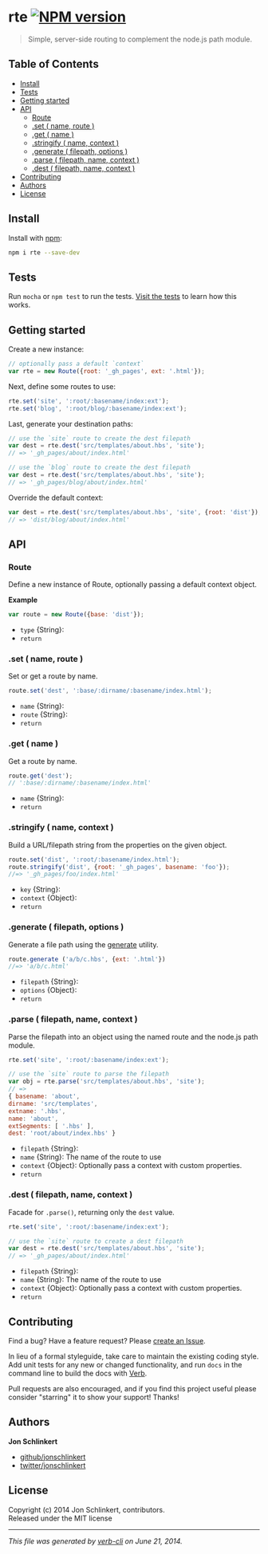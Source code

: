 # rte [![NPM version](https://badge.fury.io/js/rte.png)](http://badge.fury.io/js/rte)

> Simple, server-side routing to complement the node.js path module.

## Table of Contents

<!-- toc -->
* [Install](#install)
* [Tests](#tests)
* [Getting started](#getting-started)
* [API](#api)
  * [Route](#route)
  * [.set ( name, route )](#set-name-route)
  * [.get ( name )](#get-name)
  * [.stringify ( name, context )](#stringify-name-context)
  * [.generate ( filepath, options )](#generate-filepath-options)
  * [.parse ( filepath, name, context )](#parse-filepath-name-context)
  * [.dest ( filepath, name, context )](#dest-filepath-name-context)
* [Contributing](#contributing)
* [Authors](#authors)
* [License](#license)

<!-- toc stop -->
## Install
Install with [npm](npmjs.org):

```bash
npm i rte --save-dev
```

## Tests

Run `mocha` or `npm test` to run the tests. [Visit the tests](test) to learn how this works.

## Getting started

Create a new instance:

```js
// optionally pass a default `context`
var rte = new Route({root: '_gh_pages', ext: '.html'});
```

Next, define some routes to use:

```js
rte.set('site', ':root/:basename/index:ext');
rte.set('blog', ':root/blog/:basename/index:ext');
```

Last, generate your destination paths:

```js
// use the `site` route to create the dest filepath
var dest = rte.dest('src/templates/about.hbs', 'site');
// => '_gh_pages/about/index.html'

// use the `blog` route to create the dest filepath
var dest = rte.dest('src/templates/about.hbs', 'site');
// => '_gh_pages/blog/about/index.html'
```

Override the default context:

```js
var dest = rte.dest('src/templates/about.hbs', 'site', {root: 'dist'});
// => 'dist/blog/about/index.html'
```

## API
### Route

Define a new instance of Route, optionally passing a default context object.

**Example**

```js
var route = new Route({base: 'dist'});
```

* `type` {String}:  
* `return`  


### .set ( name, route )

Set or get a route by name.

```js
route.set('dest', ':base/:dirname/:basename/index.html');
```

* `name` {String}:  
* `route` {String}:  
* `return`  


### .get ( name )

Get a route by name.

```js
route.get('dest');
// ':base/:dirname/:basename/index.html'
```

* `name` {String}:  
* `return`  


### .stringify ( name, context )

Build a URL/filepath string from the properties on the given object.

```js
route.set('dist', ':root/:basename/index.html');
route.stringify('dist', {root: '_gh_pages', basename: 'foo'});
//=> '_gh_pages/foo/index.html'
```

* `key` {String}:  
* `context` {Object}:  
* `return`  


### .generate ( filepath, options )

Generate a file path using the [generate](lib/generate.js) utility.

```js
route.generate ('a/b/c.hbs', {ext: '.html'})
//=> 'a/b/c.html'
```

* `filepath` {String}:  
* `options` {Object}:  
* `return`  


### .parse ( filepath, name, context )

Parse the filepath into an object using the named route and the node.js path module.

```js
rte.set('site', ':root/:basename/index:ext');

// use the `site` route to parse the filepath
var obj = rte.parse('src/templates/about.hbs', 'site');
// =>
{ basename: 'about',
dirname: 'src/templates',
extname: '.hbs',
name: 'about',
extSegments: [ '.hbs' ],
dest: 'root/about/index.hbs' }
```

* `filepath` {String}:  
* `name` {String}: The name of the route to use 
* `context` {Object}: Optionally pass a context with custom properties. 
* `return`  


### .dest ( filepath, name, context )

Facade for `.parse()`, returning only the `dest` value.

```js
rte.set('site', ':root/:basename/index:ext');

// use the `site` route to create a dest filepath
var dest = rte.dest('src/templates/about.hbs', 'site');
// => '_gh_pages/about/index.html'
```

* `filepath` {String}:  
* `name` {String}: The name of the route to use 
* `context` {Object}: Optionally pass a context with custom properties. 
* `return`

## Contributing
Find a bug? Have a feature request? Please [create an Issue](https://github.com/jonschlinkert/rte/issues).

In lieu of a formal styleguide, take care to maintain the existing coding style. Add unit tests for any new or changed functionality,
and run `docs` in the command line to build the docs with [Verb](https://github.com/assemble/verb).

Pull requests are also encouraged, and if you find this project useful please consider "starring" it to show your support! Thanks!

## Authors

**Jon Schlinkert**

+ [github/jonschlinkert](https://github.com/jonschlinkert)
+ [twitter/jonschlinkert](http://twitter.com/jonschlinkert)

## License
Copyright (c) 2014 Jon Schlinkert, contributors.  
Released under the MIT license

***

_This file was generated by [verb-cli](https://github.com/assemble/verb-cli) on June 21, 2014._